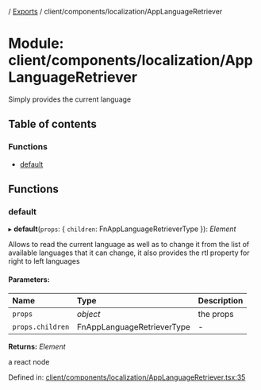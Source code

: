 [](../README.md) / [Exports](../modules.md) / client/components/localization/AppLanguageRetriever

# Module: client/components/localization/AppLanguageRetriever

Simply provides the current language

## Table of contents

### Functions

- [default](client_components_localization_applanguageretriever.md#default)

## Functions

### default

▸ **default**(`props`: { `children`: FnAppLanguageRetrieverType  }): *Element*

Allows to read the current language as well as to change it from
the list of available languages that it can change, it also provides
the rtl property for right to left languages

#### Parameters:

Name | Type | Description |
:------ | :------ | :------ |
`props` | *object* | the props   |
`props.children` | FnAppLanguageRetrieverType | - |

**Returns:** *Element*

a react node

Defined in: [client/components/localization/AppLanguageRetriever.tsx:35](https://github.com/onzag/itemize/blob/0569bdf2/client/components/localization/AppLanguageRetriever.tsx#L35)
